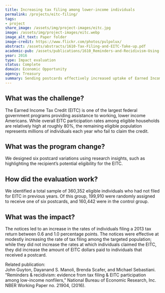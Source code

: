 ```yaml
---
title: Increasing tax filing among lower-income individuals
permalink: /projects/eitc-filing/
tags: 
- project
share_image: /assets/img/project-images/eitc.jpg
image: /assets/img/project-images/eitc.webp
image_alt_text: Paper folder
image-credit: https://www.flickr.com/photos/pulpolux/
abstract: /assets/abstracts/1610-Tax-Filing-and-EITC-Take-up.pdf
academic-pub: /assets/publications/1610_Reminders-and-Recidivism-Using-Administrative-Data_NBER.pdf
year: 2016
type: Impact evaluation
status: Complete
domain: Economic Opportunity
agency: Treasury
summary: Sending postcards effectively increased uptake of Earned Income Tax Credit among eligible population
---
```


## What was the challenge?
The Earned Income Tax Credit (EITC) is one of the largest federal government programs providing assistance to working, lower income Americans. While overall EITC participation rates among eligible households are relatively high at roughly 80%, the remaining eligible population represents millions of individuals each year who fail to claim the credit.

## What was the program change?
We designed six postcard variations using research insights, such as highlighting the recipient’s potential eligibility for the EITC.

## How did the evaluation work?
We identified a total sample of 360,352 eligible individuals who had not filed for EITC in previous years. Of this group, 199,910 were randomly assigned to receive one of six postcards, and 160,442 were in the control group.

## What was the impact?
The notices led to an increase in the rates of individuals filing a 2013 tax return between 0.6 and 1.0 percentage points. The notices were effective at modestly increasing the rate of tax filing among the targeted population; while they did not increase the rates at which individuals claimed the EITC, they did increase the amount of EITC dollars paid to individuals that received a postcard.

Related publication:
<br>
John Guyton, Dayanand S. Manoli, Brenda Scafer, and Michael Sebastiani. “Reminders & recidivism: evidence from tax filing & EITC participation among low-income nonfilers,” National Bureau of Economic Research, Inc. NBER Working Paper no. 21904, (2016).
